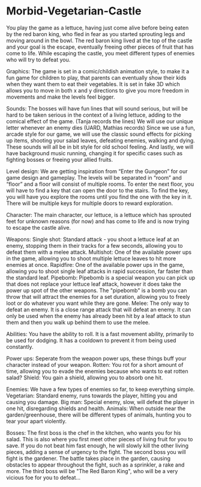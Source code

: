 # Morbid-Vegetarian-Castle

You play the game as a lettuce, having just come alive before being eaten by the red baron king, who fled in fear as you started sprouting legs and moving around in the bowl. The red baron king lived at the top of the castle and your goal is the escape, eventually freeing other pieces of fruit that has come to life. 
While escaping the castle, you meet different types of enemies who will try to defeat you.


Graphics: 
The game is set in a comic/childish animation style, to make it a fun game for children to play, that parents can eventually show their kids when they want them to eat their vegetables. It is set in fake 3D which allows you to move in both x and y directions to give you more freedom in movements and make the levels feel bigger.

Sounds:
The bosses will have fun lines that will sound serious, but will be hard to be taken serious in the context of a living lettuce, adding to the comical effect of the game. (Tanja records the lines)
We will use our unique letter whenever an enemy dies (UARD, Mathias records)
Since we use a fun, arcade style for our game, we will use the classic sound effects for picking up items, shooting your salad leaves, defeating enemies, walking and dying. These sounds will all be in bit style for old school feeling.
And lastly, we will have background music running, changing it for specific cases such as fighting bosses or freeing your allied fruits.

Level design:
We are getting inspiration from “Enter the Gungeon” for our game design and gameplay. The levels will be separated in “room” and “floor” and a floor will consist of multiple rooms. To enter the next floor, you will have to find a key that can open the door to the stairs. To find the key, you will have you explore the rooms until you find the one with the key in it. There will be multiple keys for multiple doors to reward exploration. 

Character: 
The main character, our lettuce, is a lettuce which has sprouted feet for unknown reasons (for now) and has come to life and is now trying to escape the castle alive.

Weapons:
Single shot: Standard attack - you shoot a lettuce leaf at an enemy, stopping them in their tracks for a few seconds, allowing you to defeat them with a melee attack.
Multishot: One of the available power ups in the game, allowing you to shoot multiple lettuce leaves to hit more enemies at once.
Rapidfire: One of the available power ups in the game, allowing you to shoot single leaf attacks in rapid succession, far faster than the standard leaf.
Pipebomb: Pipebomb is a special weapon you can pick up that does not replace your lettuce leaf attack, however it does take the power up spot of the other weapons. The "pipebomb" is a bomb you can throw that will attract the enemies for a set duration, allowing you to freely loot or do whatever you want while they are gone.
Melee: The only way to defeat an enemy. It is a close range attack that will defeat an enemy. It can only be used when the enemy has already been hit by a leaf attack to stun them and then you walk up behind them to use the melee.

Abilities: 
You have the ability to roll. It is a fast movement ability, primarily to be used for dodging. It has a cooldown to prevent it from being used constantly.

Power ups:
Seperate from the weapon power ups, these things buff your character instead of your weapon.
Rotten: You rot for a short amount of time, allowing you to evade the enemies because who wants to eat rotten salad?
Shield: You gain a shield, allowing you to absorb one hit.

Enemies:
We have a few types of enemies so far, to keep everything simple.
Vegetarian: Standard enemy, runs towards the player, hitting you and causing you damage.
Big man: Special enemy, slow, will defeat the player in one hit, disregarding shields and health.
Animals: When outside near the garden/greenhouse, there will be different types of animals, hunting you to tear your apart violently.

Bosses:
The first boss is the chef in the kitchen, who wants you for his salad. This is also where you first meet other pieces of living fruit for you to save. If you do not beat him fast enough, he will slowly kill the other living pieces, adding a sense of urgency to the fight.
The second boss you will fight is the gardener. The battle takes place in the garden, causing obstacles to appear throughout the fight, such as a sprinkler, a rake and more.
The third boss will be "The Red Baron King", who will be a very vicious foe for you to defeat...
